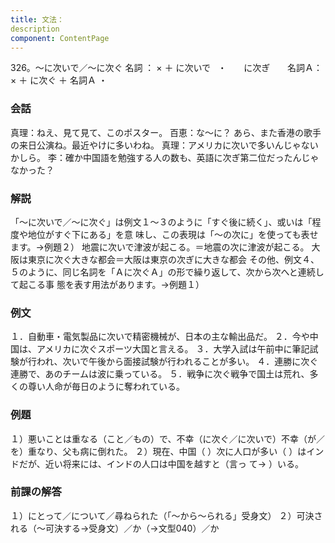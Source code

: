 ```yaml
---
title: 文法：
description
component: ContentPage
---
```



326。～に次いで／～に次ぐ
名詞 ： × ＋ に次いで   ・
      に次ぎ      
名詞Ａ： × ＋ に次ぐ ＋ 名詞Ａ ・
### 会話
真理：ねえ、見て見て、このポスター。
百恵：な～に？ あら、また香港の歌手の来日公演ね。最近やけに多いわね。 真理：アメリカに次いで多いんじゃないかしら。
李：確か中国語を勉強する人の数も、英語に次ぎ第二位だったんじゃなかった？
### 解説
「～に次いで／～に次ぐ」は例文１～３のように「すぐ後に続く」、或いは「程度や地位がすぐ下にある」を意 味し、この表現は「～の次に」を使っても表せます。→例題２）
地震に次いで津波が起こる。＝地震の次に津波が起こる。 大阪は東京に次ぐ大きな都会＝大阪は東京の次ぎに大きな都会 その他、例文４、５のように、同じ名詞を「Ａに次ぐＡ」の形で繰り返して、次から次へと連続して起こる事
態を表す用法があります。→例題１）
### 例文
１．自動車・電気製品に次いで精密機械が、日本の主な輸出品だ。
２．今や中国は、アメリカに次ぐスポーツ大国と言える。
３．大学入試は午前中に筆記試験が行われ、次いで午後から面接試験が行われることが多い。
４．連勝に次ぐ連勝で、あのチームは波に乗っている。
５．戦争に次ぐ戦争で国土は荒れ、多くの尊い人命が毎日のように奪われている。
### 例題
１）悪いことは重なる（こと／もの）で、不幸（に次ぐ／に次いで）不幸（が／を）重なり、父も病に倒れた。
２）現在、中国（ ）次に人口が多い（ ）はインドだが、近い将来には、インドの人口は中国を越すと（言っ て→ ）いる。
### 前課の解答
１）にとって／について／尋ねられた（「～から～られる」受身文）
２）可決される（～可決する→受身文）／か（→文型040）／か
